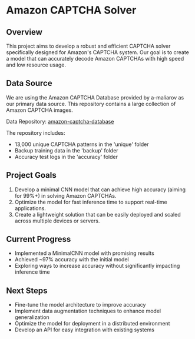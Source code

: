 # Amazon CAPTCHA Solver

## Overview
This project aims to develop a robust and efficient CAPTCHA solver specifically designed for Amazon's CAPTCHA system. Our goal is to create a model that can accurately decode Amazon CAPTCHAs with high speed and low resource usage.

## Data Source
We are using the Amazon CAPTCHA Database provided by a-maliarov as our primary data source. This repository contains a large collection of Amazon CAPTCHA images.

Data Repository: [amazon-captcha-database](https://github.com/a-maliarov/amazon-captcha-database)

The repository includes:
- 13,000 unique CAPTCHA patterns in the 'unique' folder
- Backup training data in the 'backup' folder
- Accuracy test logs in the 'accuracy' folder

## Project Goals
1. Develop a minimal CNN model that can achieve high accuracy (aiming for 99%+) in solving Amazon CAPTCHAs.
2. Optimize the model for fast inference time to support real-time applications.
3. Create a lightweight solution that can be easily deployed and scaled across multiple devices or servers.

## Current Progress
- Implemented a MinimalCNN model with promising results
- Achieved ~97% accuracy with the initial model
- Exploring ways to increase accuracy without significantly impacting inference time

## Next Steps
- Fine-tune the model architecture to improve accuracy
- Implement data augmentation techniques to enhance model generalization
- Optimize the model for deployment in a distributed environment
- Develop an API for easy integration with existing systems